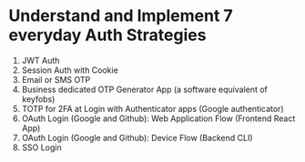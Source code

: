 # Understand and Implement 7 everyday Auth Strategies

1. JWT Auth
2. Session Auth with Cookie
3. Email or SMS OTP
4. Business dedicated OTP Generator App (a software equivalent of keyfobs)
5. TOTP for 2FA at Login with Authenticator apps (Google authenticator)
6. OAuth Login (Google and Github): Web Application Flow (Frontend React App)
7. OAuth Login (Google and Github): Device Flow (Backend CLI)
8. SSO Login
